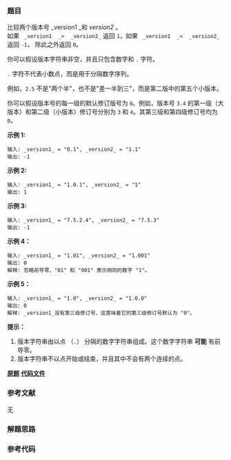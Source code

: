 ### 题目
比较两个版本号 _version1  _和 _version2_ 。  
如果 ` _version1  _>  _version2_` 返回 `1`，如果 ` _version1  _<  _version2_` 返回
`-1`， 除此之外返回 `0`。

你可以假设版本字符串非空，并且只包含数字和 `.` 字符。

 `.` 字符不代表小数点，而是用于分隔数字序列。

例如，`2.5` 不是"两个半"，也不是"差一半到三"，而是第二版中的第五个小版本。

你可以假设版本号的每一级的默认修订版号为 `0`。例如，版本号 `3.4` 的第一级（大版本）和第二级（小版本）修订号分别为 `3` 和
`4`。其第三级和第四级修订号均为 `0`。  


**示例  1:**

    
    
    输入: _version1_ = "0.1", _version2_ = "1.1"
    输出: -1

**示例 2:**

    
    
    输入: _version1_ = "1.0.1", _version2_ = "1"
    输出: 1

**示例 3:**

    
    
    输入: _version1_ = "7.5.2.4", _version2_ = "7.5.3"
    输出: -1

**示例  4：**

    
    
    输入: _version1_ = "1.01", _version2_ = "1.001"
    输出: 0
    解释: 忽略前导零，"01" 和 "001" 表示相同的数字 "1"。

**示例 5：**

    
    
    输入: _version1_ = "1.0", _version2_ = "1.0.0"
    输出: 0
    解释: _version1_没有第三级修订号，这意味着它的第三级修订号默认为 "0"。



**提示：**

  1. 版本字符串由以点 （`.`） 分隔的数字字符串组成。这个数字字符串 **可能** 有前导零。
  2. 版本字符串不以点开始或结束，并且其中不会有两个连续的点。

 **[原题](https://leetcode-cn.com/problems/compare-version-numbers/)**    **[代码文件]()**


### 参考文献
无

### 解题思路




### 参考代码

```go


```




